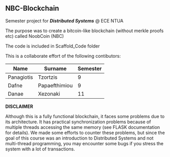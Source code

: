 ## NBC-Blockchain

Semester project for _**Distributed Systems**_ @ ECE NTUA

The purpose was to create a bitcoin-like blockchain (without merkle proofs etc) called NoobCoin (NBC)

The code is included in Scaffold_Code folder

This is a collaborate effort of the following contibutors:

| Name       | Surname | Semester |
| ----- | ------- | ------- |
| Panagiotis | Tzortzis | 9 |
| Dafne | Papaefthimiou | 9 |
| Danae | Xezonaki | 11 |

**DISCLAIMER**

Although this is a fully functional blockchain, it faces some problems due to its architecture. It has practical synchronization problems because of multiple threads accessing the same memory (see FLASK documentation for details). We made some efforts to counter these problems, but since the goal of this course was an introduction to Distributed Systems and not multi-thread programming, you may encounter some bugs if you stress the system with a lot of transactions.